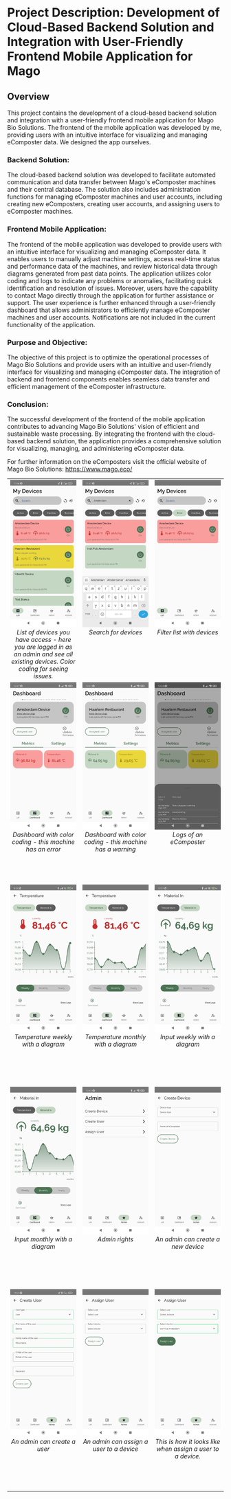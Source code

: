 # Project Description: Development of Cloud-Based Backend Solution and Integration with User-Friendly Frontend Mobile Application for Mago


## Overview
This project contains the development of a cloud-based backend solution and integration with a user-friendly frontend mobile application for Mago Bio Solutions. The frontend of the mobile application was developed by me, providing users with an intuitive interface for visualizing and managing eComposter data.
We designed the app ourselves. 

### Backend Solution: 

The cloud-based backend solution was developed to facilitate automated communication and data transfer between Mago's eComposter machines and their central database. The solution also includes administration functions for managing eComposter machines and user accounts, including creating new eComposters, creating user accounts, and assigning users to eComposter machines.


### Frontend Mobile Application:
The frontend of the mobile application was developed to provide users with an intuitive interface for visualizing and managing eComposter data. It enables users to manually adjust machine settings, access real-time status and performance data of the machines, and review historical data through diagrams generated from past data points. The application utilizes color coding and logs to indicate any problems or anomalies, facilitating quick identification and resolution of issues. Moreover, users have the capability to contact Mago directly through the application for further assistance or support. The user experience is further enhanced through a user-friendly dashboard that allows administrators to efficiently manage eComposter machines and user accounts. Notifications are not included in the current functionality of the application.

### Purpose and Objective:
The objective of this project is to optimize the operational processes of Mago Bio Solutions and provide users with an intuitive and user-friendly interface for visualizing and managing eComposter data. The integration of backend and frontend components enables seamless data transfer and efficient management of the eComposter infrastructure.

### Conclusion:

The successful development of the frontend of the mobile application contributes to advancing Mago Bio Solutions' vision of efficient and sustainable waste processing. By integrating the frontend with the cloud-based backend solution, the application provides a comprehensive solution for visualizing, managing, and administering eComposter data.

For further information on the eComposters visit the official website of Mago Bio Solutions: https://www.mago.eco/


<table>
  <tr>
    <td align="center" width="33%" style="vertical-align: top;">
      <img src="Demo Images/1 - List Devices.jpg" alt="List Devices" style="width: 100%; max-width: 200px;"><br>
        <div style="height: 120px; overflow-y: auto;">      
            <em>List of devices you have access - here you are logged in as an admin and see all existing devices. Color coding for seeing issues.</em>
        </div>   
    </td>
    <td align="center" width="33%" style="vertical-align: top;">
      <img src="Demo Images/1_1 - List Devices Search.jpg" alt="Search List" style="width: 100%; max-width: 200px; "><br>
        <div style="height: 120px; overflow-y: auto;">
            <em>Search for devices</em>
        </div>
    </td>
     <td align="center" width="33%" style="vertical-align: top;">
      <img src="Demo Images/1_2 - List Devices Filter.jpg" alt="Filter list with devices" style="width: 100%; max-width: 200px;"><br>
        <div style="height: 120px; overflow-y: auto;">      
            <em>Filter list with devices</em>
        </div>
    </td>
  </tr>
  <tr>
    <td align="center" width="33%" style="vertical-align: top;">
      <img src="Demo Images/2 - Dashboard Error.jpg" alt="Dashboard Error" style="width: 100%; max-width: 200px;"><br>
        <div style="height: 120px; overflow-y: auto;">      
            <em>Dashboard with color coding - this machine has an error</em>
        </div>
    </td>
    <td align="center" width="33%" style="vertical-align: top;">
      <img src="Demo Images/2 - Dashboard Warning.jpg" alt="Dashboard warining" style="width: 100%; max-width: 200px;"><br> 
        <div style="height: 120px; overflow-y: auto;">
            <em>Dashboard with color coding - this machine has a warning</em>
        </div>
    </td>
    <td align="center" width="33%" style="vertical-align: top;">
      <img src="Demo Images/2 - Dashboard Warning Logs.jpg" alt="Logs with warning" style="width: 100%; max-width: 200px;"><br>
        <div style="height: 120px; overflow-y: auto;">      
            <em>Logs of an eComposter</em>
        </div>
    </td>

  </tr>
  <tr>
    <td align="center" width="33%" style="vertical-align: top;">
      <img src="Demo Images/2_1 - Detail Temp weekly.jpg" alt="Temperature weekly" style="width: 100%; max-width: 200px;"><br>
        <div style="height: 120px; overflow-y: auto;">      
            <em>Temperature weekly with a diagram</em>
        </div>
    </td>
    <td align="center" width="33%" style="vertical-align: top;">
      <img src="Demo Images/2_1 Detail Temp monthly.jpg" alt="Temperature monthly" style="width: 100%; max-width: 200px;"><br>
        <div style="height: 120px; overflow-y: auto;">      
            <em>Temperature monthly with a diagram</em>
        </div>
    </td>
    <td align="center" width="33%" style="vertical-align: top;">
      <img src="Demo Images/2_2 - Detail Input weekly.jpg" alt="Input weekly" style="width: 100%; max-width: 200px;"><br>
        <div style="height: 120px; overflow-y: auto;">      
            <em>Input weekly with a diagram</em>
        </div>
    </td>
  </tr>
  <tr>
    <td align="center" width="33%" style="vertical-align: top;">
      <img src="Demo Images/2_2 - Detail Input monthly.jpg" alt="Input monthly" style="width: 100%; max-width: 200px;"><br>
        <div style="height: 120px; overflow-y: auto;">      
            <em>Input monthly with a diagram</em>
        </div>
    </td>
    <td align="center" width="33%" style="vertical-align: top;">
      <img src="Demo Images/3 - Admin Page.jpg" alt="Admin page" style="width: 100%; max-width: 200px;"><br>
        <div style="height: 120px; overflow-y: auto;">      
            <em>Admin rights</em>
        </div>
    </td>
    <td align="center" width="33%" style="vertical-align: top;">
      <img src="Demo Images/3_1 - Create Device.jpg" alt="create device" style="width: 100%; max-width: 200px;"><br>
        <div style="height: 120px; overflow-y: auto;">      
            <em>An admin can create a new device</em>
        </div>
    </td>
  </tr>

  <tr>
    <td align="center" width="33%" style="vertical-align: top;">
      <img src="Demo Images/3_2 - Create User.jpg" alt="create user" style="width: 100%; max-width: 200px;"><br>
        <div style="height: 120px; overflow-y: auto;">      
            <em>An admin can create a user</em>
        </div>
    </td>
    <td align="center" width="33%" style="vertical-align: top;">
      <img src="Demo Images/3_3 - Assign User.jpg" alt="assign user" style="width: 100%; max-width: 200px;"><br>
        <div style="height: 120px; overflow-y: auto;">      
            <em>An admin can assign a user to a device</em>
        </div>
    </td>
    <td align="center" width="33%" style="vertical-align: top;">
      <img src="Demo Images/3_3_1 - Assign User.jpg" alt="assign user" style="width: 100%; max-width: 200px;"><br>
        <div style="height: 120px; overflow-y: auto;">      
            <em>This is how it looks like when assign a user to a device.</em>
        </div>
    </td>
  </tr>
</table>



